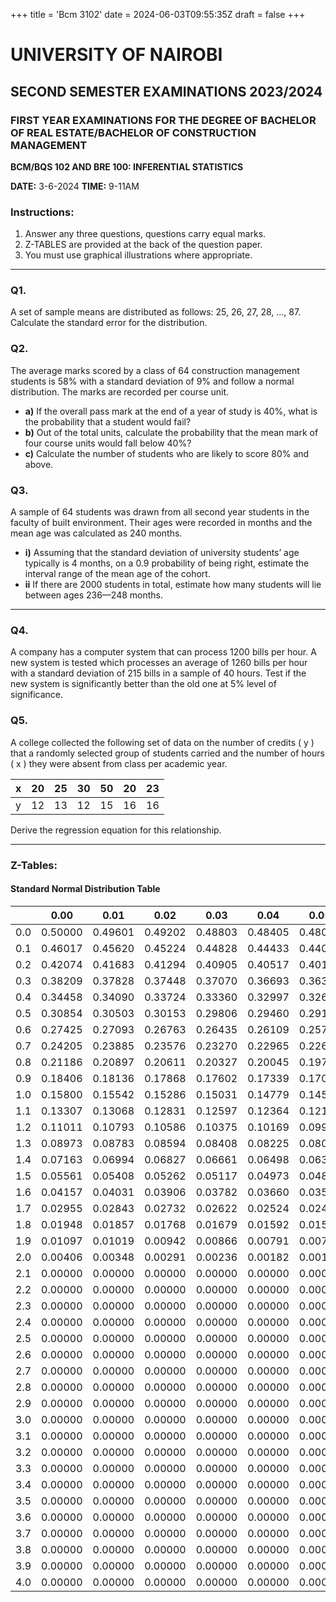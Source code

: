 +++
title = 'Bcm 3102'
date = 2024-06-03T09:55:35Z
draft = false
+++

# UNIVERSITY OF NAIROBI

## SECOND SEMESTER EXAMINATIONS 2023/2024
### FIRST YEAR EXAMINATIONS FOR THE DEGREE OF BACHELOR OF REAL ESTATE/BACHELOR OF CONSTRUCTION MANAGEMENT

**BCM/BQS 102 AND BRE 100: INFERENTIAL STATISTICS**

**DATE:** 3-6-2024
**TIME:** 9-11AM

### Instructions:
1. Answer any three questions, questions carry equal marks.
2. Z-TABLES are provided at the back of the question paper.
3. You must use graphical illustrations where appropriate.

---

### Q1. 
A set of sample means are distributed as follows: 25, 26, 27, 28, ..., 87. Calculate the standard error for the distribution.

### Q2.
The average marks scored by a class of 64 construction management students is 58% with a standard deviation of 9% and follow a normal distribution. The marks are recorded per course unit.
- **a)** If the overall pass mark at the end of a year of study is 40%, what is the probability that a student would fail?
- **b)** Out of the total units, calculate the probability that the mean mark of four course units would fall below 40%?
- **c)** Calculate the number of students who are likely to score 80% and above.

### Q3.
A sample of 64 students was drawn from all second year students in the faculty of built environment. Their ages were recorded in months and the mean age was calculated as 240 months.
- **i)** Assuming that the standard deviation of university students’ age typically is 4 months, on a 0.9 probability of being right, estimate the interval range of the mean age of the cohort.
- **ii** If there are 2000 students in total, estimate how many students will lie between ages 236—248 months.

---

### Q4.
A company has a computer system that can process 1200 bills per hour. A new system is tested which processes an average of 1260 bills per hour with a standard deviation of 215 bills in a sample of 40 hours. Test if the new system is significantly better than the old one at 5% level of significance.

### Q5.
A college collected the following set of data on the number of credits \( y \) that a randomly selected group of students carried and the number of hours \( x \) they were absent from class per academic year.

| x  | 20 | 25 | 30 | 50 | 20 | 23 |
|----|----|----|----|----|----|----|
| y  | 12 | 13 | 12 | 15 | 16 | 16 |

Derive the regression equation for this relationship.

---

### Z-Tables:

#### Standard Normal Distribution Table

|     | 0.00    | 0.01    | 0.02    | 0.03    | 0.04    | 0.05    | 0.06    | 0.07    | 0.08    | 0.09    |
|-----|---------|---------|---------|---------|---------|---------|---------|---------|---------|---------|
| 0.0 | 0.50000 | 0.49601 | 0.49202 | 0.48803 | 0.48405 | 0.48006 | 0.47608 | 0.47210 | 0.46812 | 0.46414 |
| 0.1 | 0.46017 | 0.45620 | 0.45224 | 0.44828 | 0.44433 | 0.44034 | 0.43647 | 0.43251 | 0.42858 | 0.42465 |
| 0.2 | 0.42074 | 0.41683 | 0.41294 | 0.40905 | 0.40517 | 0.40129 | 0.39743 | 0.39357 | 0.38971 | 0.38597 |
| 0.3 | 0.38209 | 0.37828 | 0.37448 | 0.37070 | 0.36693 | 0.36317 | 0.35942 | 0.35568 | 0.35195 | 0.34827 |
| 0.4 | 0.34458 | 0.34090 | 0.33724 | 0.33360 | 0.32997 | 0.32635 | 0.32275 | 0.31915 | 0.31556 | 0.31198 |
| 0.5 | 0.30854 | 0.30503 | 0.30153 | 0.29806 | 0.29460 | 0.29116 | 0.28774 | 0.28434 | 0.28094 | 0.27760 |
| 0.6 | 0.27425 | 0.27093 | 0.26763 | 0.26435 | 0.26109 | 0.25785 | 0.25463 | 0.25143 | 0.24825 | 0.24510 |
| 0.7 | 0.24205 | 0.23885 | 0.23576 | 0.23270 | 0.22965 | 0.22663 | 0.22363 | 0.22065 | 0.21770 | 0.21476 |
| 0.8 | 0.21186 | 0.20897 | 0.20611 | 0.20327 | 0.20045 | 0.19766 | 0.19486 | 0.19209 | 0.18934 | 0.18673 |
| 0.9 | 0.18406 | 0.18136 | 0.17868 | 0.17602 | 0.17339 | 0.17078 | 0.16818 | 0.16561 | 0.16305 | 0.16052 |
| 1.0 | 0.15800 | 0.15542 | 0.15286 | 0.15031 | 0.14779 | 0.14529 | 0.14281 | 0.14035 | 0.13790 | 0.13548 |
| 1.1 | 0.13307 | 0.13068 | 0.12831 | 0.12597 | 0.12364 | 0.12133 | 0.11905 | 0.11679 | 0.11454 | 0.11231 |
| 1.2 | 0.11011 | 0.10793 | 0.10586 | 0.10375 | 0.10169 | 0.09964 | 0.09761 | 0.09560 | 0.09362 | 0.09166 |
| 1.3 | 0.08973 | 0.08783 | 0.08594 | 0.08408 | 0.08225 | 0.08042 | 0.07862 | 0.07684 | 0.07509 | 0.07335 |
| 1.4 | 0.07163 | 0.06994 | 0.06827 | 0.06661 | 0.06498 | 0.06338 | 0.06179 | 0.06021 | 0.05866 | 0.05713 |
| 1.5 | 0.05561 | 0.05408 | 0.05262 | 0.05117 | 0.04973 | 0.04831 | 0.04691 | 0.04552 | 0.04414 | 0.04283 |
| 1.6 | 0.04157 | 0.04031 | 0.03906 | 0.03782 | 0.03660 | 0.03538 | 0.03418 | 0.03300 | 0.03183 | 0.03068 |
| 1.7 | 0.02955 | 0.02843 | 0.02732 | 0.02622 | 0.02524 | 0.02424 | 0.02327 | 0.02230 | 0.02134 | 0.02040 |
| 1.8 | 0.01948 | 0.01857 | 0.01768 | 0.01679 | 0.01592 | 0.01506 | 0.01422 | 0.01339 | 0.01257 | 0.01176 |
| 1.9 | 0.01097 | 0.01019 | 0.00942 | 0.00866 | 0.00791 | 0.00717 | 0.00644 | 0.00573 | 0.00512 | 0.00431 |
| 2.0 | 0.00406 | 0.00348 | 0.00291 | 0.00236 | 0.00182 | 0.00129 | 0.00077 | 0.00027 | 0.00000 | 0.00000 |
| 2.1 | 0.00000 | 0.00000 | 0.00000 | 0.00000 | 0.00000 | 0.00000 | 0.00000 | 0.00000 | 0.00000 | 0.00000 |
| 2.2 | 0.00000 | 0.00000 | 0.00000 | 0.00000 | 0.00000 | 0.00000 | 0.00000 | 0.00000 | 0.00000 | 0.00000 |
| 2.3 | 0.00000 | 0.00000 | 0.00000 | 0.00000 | 0.00000 | 0.00000 | 0.00000 | 0.00000 | 0.00000 | 0.00000 |
| 2.4 | 0.00000 | 0.00000 | 0.00000 | 0.00000 | 0.00000 | 0.00000 | 0.00000 | 0.00000 | 0.00000 | 0.00000 |
| 2.5 | 0.00000 | 0.00000 | 0.00000 | 0.00000 | 0.00000 | 0.00000 | 0.00000 | 0.00000 | 0.00000 | 0.00000 |
| 2.6 | 0.00000 | 0.00000 | 0.00000 | 0.00000 | 0.00000 | 0.00000 | 0.00000 | 0.00000 | 0.00000 | 0.00000 |
| 2.7 | 0.00000 | 0.00000 | 0.00000 | 0.00000 | 0.00000 | 0.00000 | 0.00000 | 0.00000 | 0.00000 | 0.00000 |
| 2.8 | 0.00000 | 0.00000 | 0.00000 | 0.00000 | 0.00000 | 0.00000 | 0.00000 | 0.00000 | 0.00000 | 0.00000 |
| 2.9 | 0.00000 | 0.00000 | 0.00000 | 0.00000 | 0.00000 | 0.00000 | 0.00000 | 0.00000 | 0.00000 | 0.00000 |
| 3.0 | 0.00000 | 0.00000 | 0.00000 | 0.00000 | 0.00000 | 0.00000 | 0.00000 | 0.00000 | 0.00000 | 0.00000 |
| 3.1 | 0.00000 | 0.00000 | 0.00000 | 0.00000 | 0.00000 | 0.00000 | 0.00000 | 0.00000 | 0.00000 | 0.00000 |
| 3.2 | 0.00000 | 0.00000 | 0.00000 | 0.00000 | 0.00000 | 0.00000 | 0.00000 | 0.00000 | 0.00000 | 0.00000 |
| 3.3 | 0.00000 | 0.00000 | 0.00000 | 0.00000 | 0.00000 | 0.00000 | 0.00000 | 0.00000 | 0.00000 | 0.00000 |
| 3.4 | 0.00000 | 0.00000 | 0.00000 | 0.00000 | 0.00000 | 0.00000 | 0.00000 | 0.00000 | 0.00000 | 0.00000 |
| 3.5 | 0.00000 | 0.00000 | 0.00000 | 0.00000 | 0.00000 | 0.00000 | 0.00000 | 0.00000 | 0.00000 | 0.00000 |
| 3.6 | 0.00000 | 0.00000 | 0.00000 | 0.00000 | 0.00000 | 0.00000 | 0.00000 | 0.00000 | 0.00000 | 0.00000 |
| 3.7 | 0.00000 | 0.00000 | 0.00000 | 0.00000 | 0.00000 | 0.00000 | 0.00000 | 0.00000 | 0.00000 | 0.00000 |
| 3.8 | 0.00000 | 0.00000 | 0.00000 | 0.00000 | 0.00000 | 0.00000 | 0.00000 | 0.00000 | 0.00000 | 0.00000 |
| 3.9 | 0.00000 | 0.00000 | 0.00000 | 0.00000 | 0.00000 | 0.00000 | 0.00000 | 0.00000 | 0.00000 | 0.00000 |
| 4.0 | 0.00000 | 0.00000 | 0.00000 | 0.00000 | 0.00000 | 0.00000 | 0.00000 | 0.00000 | 0.00000 | 0.00000 |

